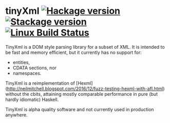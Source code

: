 # tinyXml [![Hackage version](https://img.shields.io/hackage/v/tinyXml.svg?label=Hackage)](https://hackage.haskell.org/package/tinyXml) [![Stackage version](https://www.stackage.org/package/tinyXml/badge/lts?label=Stackage)](https://www.stackage.org/package/tinyXml) [![Linux Build Status](https://img.shields.io/travis/pepeiborra/tinyXml.svg?label=Linux%20build)](https://travis-ci.org/pepeiborra/tinyXml) 

TinyXml is a DOM style parsing library for a subset of XML. It is intended to be fast and memory efficient, but it currently has no support for: 
- entities, 
- CDATA sections, nor 
- namespaces. 

TinyXml is a reimplementation of [Hexml] (http://neilmitchell.blogspot.com/2016/12/fuzz-testing-hexml-with-afl.html) without the cbits, attaining mostly comparable performance in pure (but hardly idiomatic) Haskell.  

TinyXml is alpha quality software and not currently used in production anywhere.
